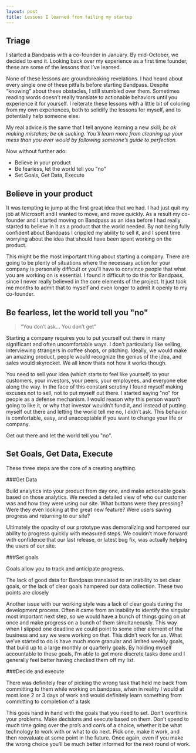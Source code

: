 ```yaml
---
layout: post
title: Lessons I learned from failing my startup
---
```


Triage
------

I started a Bandpass with a co-founder in January.  By mid-October, we decided to end it.  Looking back over my experience as a first time founder, these are some of the lessons that I’ve learned.

None of these lessons are groundbreaking revelations. I had heard about every single one of these pitfalls before starting Bandpass. Despite “knowing” about these obstacles, I still stumbled over them.  Sometimes reading words doesn’t really translate to actionable behaviors until you experience it for yourself.  I reiterate these lessons with a little bit of coloring from my own experiences, both to solidify the lessons for myself, and to potentially help someone else.

My real advice is the same that I tell anyone learning a new skill; *be ok making mistakes; be ok sucking. You’ll learn more from cleaning up your mess than you ever would by following someone’s guide to perfection.*

Now without further ado:

- Believe in your product
- Be fearless, let the world tell you "no"
- Set Goals, Get Data, Execute


Believe in your product
-----------------------

It was tempting to jump at the first great idea that we had.  I had just quit my job at Microsoft and I wanted to move, and move quickly.  As a result my co-founder and I started moving on Bandpass as an idea before I had really started to believe in it as a product that the world needed.  By not being fully confident about Bandpass I crippled my ability to sell it, and I spent time worrying about the idea that should have been spent working on the product.

This might be the most important thing about starting a company.  There are going to be plenty of situations where the necessary action for your company is personally difficult or you’ll have to convince people that what you are working on is essential.  I found it difficult to do this for Bandpass, since I never really believed in the core elements of the project.  It just took me months to admit that to myself and even longer to admit it openly to my co-founder.


Be fearless, let the world tell you "no"
----------------------------------------

> “You don’t ask… You don’t get” 

Starting a company requires you to put yourself out there in many significant and often uncomfortable ways.  I don't particularly like selling, interviewing strangers in coffee shops, or pitching. Ideally, we would make an amazing product, people would recognize the genius of the idea, and sales would skyrocket.  We all know thats not how it works though. 

You need to sell your idea (which starts to feel like yourself) to your customers, your investors, your peers, your employees, and everyone else along the way.  In the face of this constant scrutiny I found myself making excuses not to sell, not to put myself out there.  I started saying "no" for people as a defense mechanism. I would reason why this person wasn’t going to like it, or why that investor wouldn’t fund it, and instead of putting myself out there and letting the world tell me no, I didn’t ask. This behavior is comfortable, easy, and unacceptable if you want to change your life or company.  

Get out there and let the world tell you "no".


Set Goals, Get Data, Execute
----------------------------

These three steps are the core of a creating anything.  

###Get Data

Build analytics into your product from day one, and make actionable goals based on those analytics. We needed a detailed view of who our customer was and how they were using our site.  What buttons were they pressing? Were they even looking at the great new feature? Were users saving progress and returning to our site? 

Ultimately the opacity of our prototype was demoralizing and hampered our ability to progress quickly with measured steps. We couldn’t move forward with confidence that our last release, or latest bug fix, was actually helping the users of our site.


###Set goals

Goals allow you to track and anticipate progress. 

The lack of good data for Bandpass translated to an inability to set clear goals, or the lack of clear goals hampered our data collection.  These two points are closely

Another issue with our working style was a lack of clear goals during the development process.  Often it came from an inability to identify the singular most important next step, so we would have a bunch of things going on at once and make progress on a bunch of them simultaneously.  This way when I slipped one deadline we could point to some other element of the business and say we were working on that.  This didn’t work for us.  What we’ve started to do is have much more granular and limited weekly goals, that build up to a large monthly or quarterly goals.  By holding myself accountable to these goals, I’m able to get more discrete tasks done and I generally feel better having checked them off my list.  


###Decide and execute

There was definitely fear of picking the wrong task that held me back from committing to them while working on bandpass, when in reality I would at most lose 2 or 3 days of work and would definitely learn something from committing to completion of a task


This goes hand in hand with the goals that you need to set. Don’t overthink your problems.  Make decisions and execute based on them.  Don’t spend to much time going over the pro’s and con’s of a choice, whether it be what technology to work with or what to do next.  Pick one, make it work, and then reevaluate at some point in the future.  Once again, even if you make the wrong choice you’ll be much better informed for the next round of work.

